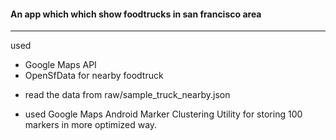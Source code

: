 #### An app which which show foodtrucks in san francisco area

-------
used

- Google Maps API 
- OpenSfData for nearby foodtruck 

* read the data from raw/sample_truck_nearby.json

* used Google Maps Android Marker Clustering Utility for storing 100 markers in more optimized way.
